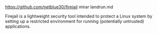 https://github.com/netblue30/firejail
mirar landrun.md

Firejail is a lightweight security tool intended to protect a Linux system by setting up a restricted environment for running (potentially untrusted) applications.

